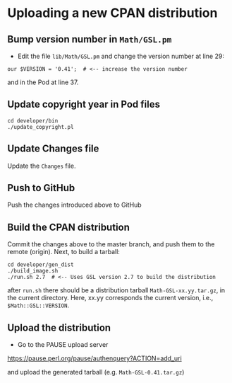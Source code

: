# Uploading a new CPAN distribution

## Bump version number in `Math/GSL.pm`

- Edit the file `lib/Math/GSL.pm` and change the version number at
line 29:

```
our $VERSION = '0.41';  # <-- increase the version number
```

and in the Pod at line 37.

## Update copyright year in Pod files

```
cd developer/bin
./update_copyright.pl
```

## Update Changes file

Update the `Changes` file.

## Push to GitHub

Push the changes introduced above to GitHub

## Build the CPAN distribution

Commit the changes above to the master branch, and push them to the remote (origin). Next, to build
a tarball:

```
cd developer/gen_dist
./build_image.sh
./run.sh 2.7  # <-- Uses GSL version 2.7 to build the distribution
```
after `run.sh` there should be a distribution tarball
`Math-GSL-xx.yy.tar.gz`, in the current directory. Here, xx.yy
corresponds the current version, i.e., `$Math::GSL::VERSION`.

## Upload the distribution

- Go to the PAUSE upload server

https://pause.perl.org/pause/authenquery?ACTION=add_uri

and upload the generated tarball (e.g. `Math-GSL-0.41.tar.gz`)
